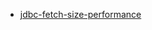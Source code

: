 * [jdbc-fetch-size-performance](http://makejavafaster.blogspot.com/2015/06/jdbc-fetch-size-performance.html)
